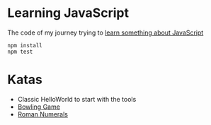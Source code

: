 # Learning JavaScript

The code of my journey trying to [learn something about JavaScript](https://gist.github.com/joebew42/142127870a3a0d3bfb81f7aef0843dfa)

```
npm install
npm test
```

# Katas

- Classic HelloWorld to start with the tools
- [Bowling Game](http://butunclebob.com/ArticleS.UncleBob.TheBowlingGameKata)
- [Roman Numerals](http://kata-log.rocks/roman-numerals-kata)